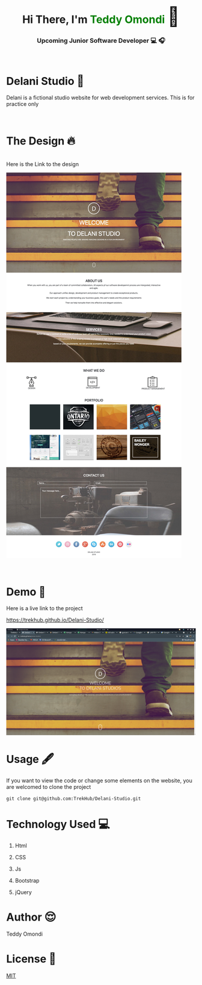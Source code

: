<link
      rel="stylesheet"
      href="https://cdnjs.cloudflare.com/ajax/libs/font-awesome/6.0.0-beta2/css/all.min.css"
      integrity="sha512-YWzhKL2whUzgiheMoBFwW8CKV4qpHQAEuvilg9FAn5VJUDwKZZxkJNuGM4XkWuk94WCrrwslk8yWNGmY1EduTA=="
      crossorigin="anonymous"
      referrerpolicy="no-referrer"
    />

<div style="text-align: center; ">
        <div>
            <h1>Hi There, I'm <span style="color: green; ">Teddy Omondi</span> <span style='font-size:50px;'> &#128075</span></h1>
            <h3>Upcoming Junior Software Developer &#128187; &#127911;</h3>
        </div>
        
</div>
<br>

# Delani Studio <span style='font-size:30px;'>&#128104;</span> 
Delani is a fictional studio website for web development services. This is for practice only 

<br>

# The Design <span style='font-size:30px;'>&#128293;</span>

<br>
Here is the Link to the design

<br>



![alt text](images/delani.jpg)

<br>


# Demo &#128273;

Here is a live link to the project 


https://trekhub.github.io/Delani-Studio/

![alt text](images/screen.png)

# Usage <span style='font-size:30px;'>🖋</span> 
If you want to view the code or change some elements on the website, you are welcomed to clone the project

``` git
git clone git@github.com:TrekHub/Delani-Studio.git

```


# Technology Used <span style='font-size:30px;'>&#128187;</span> 

1. Html 

2. CSS  

3. Js  

4. Bootstrap

5. jQuery


# Author <span style='font-size:30px;'>&#128524;</span> 

Teddy Omondi 

# License  <span style='font-size:30px;'>🔐</span> 
[MIT](https://choosealicense.com/licenses/mit/)